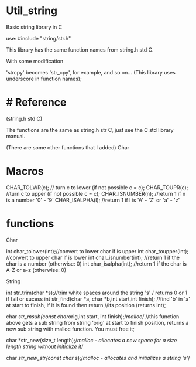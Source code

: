 # Util_string
Basic string library in C

use:  #include "string/str.h"

This library has the same function names from string.h std C.

With some modification

'strcpy' becomes 'str_cpy', for example, and so on... (This library uses underscore in function names);

# # Reference

(string.h std C)

The functions are the same as string.h str C, just see the C std library manual.

(There are some other functions that I added)
Char
# Macros
CHAR_TOLWR(c); // turn c to lower (if not possible c = c);
CHAR_TOUPR(c); //turn c to upper (if not possible c = c);
CHAR_ISNUMBER(n); //return 1 if n is a number '0' - '9'
CHAR_ISALPHA(l); //return 1 if l is 'A' - 'Z' or 'a' - 'z'

# functions

Char

int char_tolower(int);//convert to lower char if is upper
int char_toupper(int); //convert to upper char if is lower
int char_isnumber(int); //return 1 if the char is a number (otherwise: 0)
int char_isalpha(int); //return 1 if the char is A-Z or a-z  (otherwise: 0)

String

int str_trim(char *s);//trim white spaces around the string 's' / returns 0 or 1 if fail or sucess
int str_find(char *a, char *b,int start,int finish); //find 'b' in 'a' at start to finish, if it is found then return
     //its position (returns int);

char *str_msub(const char*orig,int start, int finish);/*malloc*/
//this function above gets a sub string from string 'orig' at start to finish position, returns a new sub string with malloc function. You must free it;

char *str_new(size_t length);/*malloc - allocates a new space for a size length string without initialize it*/

char *str_new_str(const char* s);/*malloc - allocates and initializes a string 's'*/

